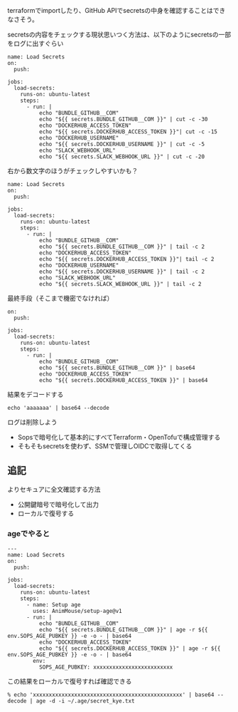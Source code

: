 terraformでimportしたり、GitHub APIでsecretsの中身を確認することはできなさそう。

secretsの内容をチェックする現状思いつく方法は、以下のようにsecretsの一部をログに出すぐらい

```
name: Load Secrets
on: 
  push:

jobs:
  load-secrets:
    runs-on: ubuntu-latest
    steps:
      - run: |
          echo "BUNDLE_GITHUB__COM"
          echo "${{ secrets.BUNDLE_GITHUB__COM }}" | cut -c -30
          echo "DOCKERHUB_ACCESS_TOKEN"
          echo "${{ secrets.DOCKERHUB_ACCESS_TOKEN }}"| cut -c -15
          echo "DOCKERHUB_USERNAME"
          echo "${{ secrets.DOCKERHUB_USERNAME }}" | cut -c -5
          echo "SLACK_WEBHOOK_URL"
          echo "${{ secrets.SLACK_WEBHOOK_URL }}" | cut -c -20
```

右から数文字のほうがチェックしやすいかも？

```
name: Load Secrets
on: 
  push:

jobs:
  load-secrets:
    runs-on: ubuntu-latest
    steps:
      - run: |
          echo "BUNDLE_GITHUB__COM"
          echo "${{ secrets.BUNDLE_GITHUB__COM }}" | tail -c 2
          echo "DOCKERHUB_ACCESS_TOKEN"
          echo "${{ secrets.DOCKERHUB_ACCESS_TOKEN }}"| tail -c 2
          echo "DOCKERHUB_USERNAME"
          echo "${{ secrets.DOCKERHUB_USERNAME }}" | tail -c 2
          echo "SLACK_WEBHOOK_URL"
          echo "${{ secrets.SLACK_WEBHOOK_URL }}" | tail -c 2
```

最終手段（そこまで機密でなければ）

```
on: 
  push:

jobs:
  load-secrets:
    runs-on: ubuntu-latest
    steps:
      - run: |
          echo "BUNDLE_GITHUB__COM"
          echo "${{ secrets.BUNDLE_GITHUB__COM }}" | base64
          echo "DOCKERHUB_ACCESS_TOKEN"
          echo "${{ secrets.DOCKERHUB_ACCESS_TOKEN }}" | base64
```

結果をデコードする
```
echo 'aaaaaaa' | base64 --decode
```

ログは削除しよう

- Sopsで暗号化して基本的にすべてTerraform・OpenTofuで構成管理する
- そもそもsecretsを使わず、SSMで管理しOIDCで取得してくる

## 追記

よりセキュアに全文確認する方法
- 公開鍵暗号で暗号化して出力
- ローカルで復号する

### ageでやると

```
---
name: Load Secrets
on:
  push:

jobs:
  load-secrets:
    runs-on: ubuntu-latest
    steps:
      - name: Setup age
        uses: AnimMouse/setup-age@v1
      - run: |
          echo "BUNDLE_GITHUB__COM"
          echo "${{ secrets.BUNDLE_GITHUB__COM }}" | age -r ${{ env.SOPS_AGE_PUBKEY }} -e -o - | base64
          echo "DOCKERHUB_ACCESS_TOKEN"
          echo "${{ secrets.DOCKERHUB_ACCESS_TOKEN }}" | age -r ${{ env.SOPS_AGE_PUBKEY }} -e -o - | base64
        env:
          SOPS_AGE_PUBKEY: xxxxxxxxxxxxxxxxxxxxxxxxx
```

この結果をローカルで復号すれば確認できる

```
% echo 'xxxxxxxxxxxxxxxxxxxxxxxxxxxxxxxxxxxxxxxxxxxxxxx' | base64 --decode | age -d -i ~/.age/secret_kye.txt
```
